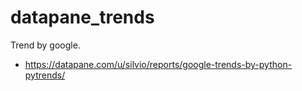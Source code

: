 # datapane_trends
Trend by google.
- https://datapane.com/u/silvio/reports/google-trends-by-python-pytrends/
